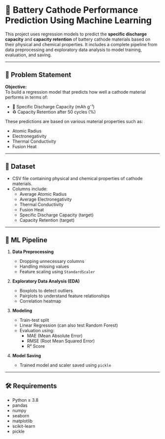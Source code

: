 # 🔋 Battery Cathode Performance Prediction Using Machine Learning

This project uses regression models to predict the **specific discharge capacity** and **capacity retention** of battery cathode materials based on their physical and chemical properties. It includes a complete pipeline from data preprocessing and exploratory data analysis to model training, evaluation, and saving.

---

## 📌 Problem Statement

**Objective:**  
To build a regression model that predicts how well a cathode material performs in terms of:
- 🔋 Specific Discharge Capacity (mAh g⁻¹)
- ♻️ Capacity Retention after 50 cycles (%)

These predictions are based on various material properties such as:
- Atomic Radius
- Electronegativity
- Thermal Conductivity
- Fusion Heat

---

## 📁 Dataset

- CSV file containing physical and chemical properties of cathode materials.
- Columns include:
  - Average Atomic Radius
  - Average Electronegativity
  - Thermal Conductivity
  - Fusion Heat
  - Specific Discharge Capacity (target)
  - Capacity Retention (target)

---

## 🧠 ML Pipeline

1. **Data Preprocessing**
   - Dropping unnecessary columns
   - Handling missing values
   - Feature scaling using `StandardScaler`

2. **Exploratory Data Analysis (EDA)**
   - Boxplots to detect outliers
   - Pairplots to understand feature relationships
   - Correlation heatmap

3. **Modeling**
   - Train-test split
   - Linear Regression (can also test Random Forest)
   - Evaluation using:
     - MAE (Mean Absolute Error)
     - RMSE (Root Mean Squared Error)
     - R² Score

4. **Model Saving**
   - Trained model and scaler saved using `pickle`

---

## 🛠️ Requirements

- Python ≥ 3.8
- pandas
- numpy
- seaborn
- matplotlib
- scikit-learn
- pickle
